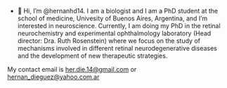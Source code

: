 - 👋 Hi, I’m @hernanhd14. I am a biologist and I am a PhD student at the school of medicine, Univesity of Buenos Aires, Argentina, and I’m interested in neuroscience. Currently, 
I am doing my PhD in the retinal neurochemistry and experimental ophthalmology laboratory (Head director: Dra. Ruth Rosenstein) where we focus on the study of mechanisms involved 
in different retinal neurodegenerative diseases and the development of new therapeutic strategies. 

My contact email is her.die.14@gmail.com or hernan_dieguez@yahoo.com.ar
 
